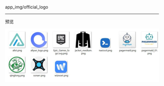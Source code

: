 app_img/official_logo

-----------

预览

![](https://raw.githubusercontent.com/Qliangw/imgForUnraid/main/_img/app_img-official_logo.png)

